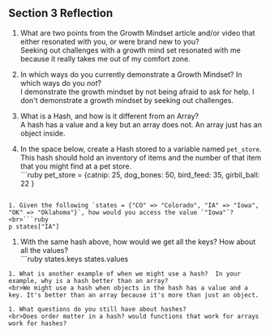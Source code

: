 ## Section 3 Reflection

1. What are two points from the Growth Mindset article and/or video that either resonated with you, or were brand new to you?
<br> Seeking out challenges with a growth mind set resonated with me because it really takes me out of my comfort zone.

1. In which ways do you currently demonstrate a Growth Mindset? In which ways do you _not_?
<br> I demonstrate the growth mindset by not being afraid to ask for help. I don't demonstrate a growth mindset by seeking out challenges.

1. What is a Hash, and how is it different from an Array?
<br>A hash has a value and a key but an array does not. An array just has an object inside.

1. In the space below, create a Hash stored to a variable named `pet_store`.  This hash should hold an inventory of items and the number of that item that you might find at a pet store.
<br>```ruby
pet_store = {catnip: 25, dog_bones: 50, bird_feed: 35, girbil_ball: 22 }

```

1. Given the following `states = {"CO" => "Colorado", "IA" => "Iowa", "OK" => "Oklahoma"}`, how would you access the value `"Iowa"`?
<br>```ruby
p states["IA"]
```

1. With the same hash above, how would we get all the keys?  How about all the values?
<br>```ruby
states.keys
states.values
```
1. What is another example of when we might use a hash?  In your example, why is a hash better than an array?
<br>We might use a hash when objects in the hash has a value and a key. It's better than an array because it's more than just an object.

1. What questions do you still have about hashes?
<br>Does order matter in a hash? would functions that work for arrays work for hashes?
